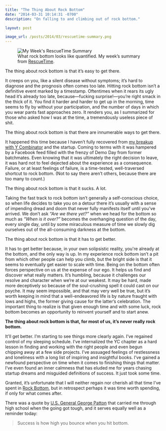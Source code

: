 ```yaml
---
title: "The Thing About Rock Bottom"
date: "2014-03-31 10:14:31 -0700"
description: "On falling to and climbing out of rock bottom."

layout: post

image_url: /posts/2014/03/rescuetime-summary.png
---
```


<figure>
  <img src="{{ site.cdn_url }}{{ page.image_url }}" alt="My Week's RescueTime Summary">
  <figcaption>What rock bottom looks like quantified. My week’s summary from <a href="https://www.rescuetime.com/">RescueTime</a>.</figcaption>
</figure>

The thing about rock bottom is that it’s easy to get there.

It creeps on you, like a silent disease without symptoms; it’s hard to diagnose and the prognosis often comes too late. Hitting rock bottom isn’t a definitive event marked by a timestamp. Oftentimes when it rears its ugly head it’s already too late, because—fucking surprise!—you’re right smack in the thick of it. You find it harder and harder to get up in the morning, time seems to fly by without your participation, and the number of days in which you wear pants fast approaches zero. It renders you, as I summarized for those who asked how I was at the time, a tremendously useless piece of shit.

The thing about rock bottom is that there are innumerable ways to get there.

It happened this time because I haven’t fully recovered from [my breakup with Y Combinator](/writing/why-i-dropped-out-of-yc/) and the startup. Coming to terms with it was hampered by a Facebook feed filled with the frenzy of Demo Day from former batchmates. Even knowing that it was ultimately the right decision to leave, it was hard not to feel dejected about the experience as a consequence. Failure, or at least feelings of failure, is a time-tested, well-traversed shortcut to rock bottom. (Not to say there aren’t others, because there are too many to count.)

The thing about rock bottom is that it sucks. A lot.

Taking the fast track to rock bottom isn’t generally a self-conscious choice, so when life decides to take you on a detour there it’s usually with a sense of impending dread and doom that never fully manifests itself until you’ve arrived. We don’t ask *“Are we there yet?”* when we head for the bottom so much as *“When is it over?”* becomes the overhanging question of the day, every single day, until by some miraculous measure of time we slowly dig ourselves out of the all-consuming darkness at the bottom.

The thing about rock bottom is that it has to get better.

It has to get better because, in your own solipsistic reality, you're already at the bottom, and the only way is up. In my experience rock bottom isn’t a pit from which other people can help you climb, but the bright side is that it seems to eventually get easier to scale with time. Being on the bottom often forces perspective on us at the expense of our ego. It helps us find and discover what really matters. It’s humbling, because it challenges our resolve and character when we’re at our weakest. It may be hard, made more deceptively so because of the soul-crushing spell it could cast on our psyche. It may seem impossible, and that may very well be true, but it’s worth keeping in mind that a well-endeavored life is by nature fraught with lows and highs, the former giving cause for the latter’s celebration. The important thing to realize is that given enough time and with some luck, rock bottom becomes an opportunity to reinvent yourself and to start anew.

**The thing about rock bottom is that, for most of us, it’s never really rock bottom.**

It'll get better. I’m starting to see things more clearly again. I’ve regained control of my sleeping schedule. I’ve internalized the YC chapter as a hard lesson in finding and working with the right people and even begun chipping away at a few side projects. I’ve assuaged feelings of restlessness and loneliness with a long list of inspiring and insightful books. I’ve gained a newfound perspective on time when it comes to finishing things that matter. I’ve even found an inner calmness that has eluded me for years chasing startup dreams and misguided definitions of success. It just took some time.

Granted, it’s unfortunate that I will neither regain nor cherish all that time I’ve spent in [Rock Bottom](http://spongebob.wikia.com/wiki/Rock_Bottom), but in retrospect perhaps it was time worth spending, if only for what comes after.

There was a quote by [U.S. General George Patton](http://www.generalpatton.com/) that carried me through high school when the going got tough, and it serves equally well as a reminder today:

> Success is how high you bounce when you hit bottom.
